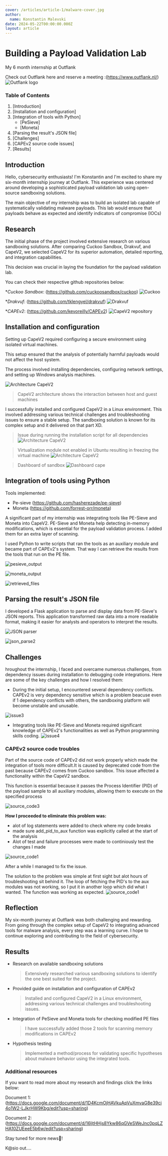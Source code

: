 ```yaml
---
cover: /articles/article-1/malware-cover.jpg
author:
  name: Konstantin Malevski
date: 2024-05-22T00:00:00.000Z
layout: article
---
```


# Building a Payload Validation Lab
My 6 month internship at Outflank

Check out Outflank here and reserve a meeting :(https://www.outflank.nl/)
![Outflank logo](/articles/article-1/outflank1.png)

### Table of Contents
1.  [Introduction]
2.  [Installation and configuration]
3.  [Integration of tools with Python]
    - [PeSieve]
    - [Moneta]
4. [Parsing the result's JSON file]
5. [Challenges]
6. [CAPEv2 source code issues]
7. [Results]


## Introduction
Hello, cybersecurity enthusiasts! I'm Konstantin and I'm excited to share my six-month internship journey at Outflank.  This experience was centered around developing a sophisticated payload validation lab using open-source sandboxing solutions.

The main objective of my internship was to build an isolated lab capable of systematically validating malware payloads. 
 This lab would ensure that payloads behave as expected and identify indicators of compromise (IOCs) 


## Research
The initial phase of the project involved extensive research on various sandboxing solutions. After comparing Cuckoo Sandbox, Drakvuf, and CapeV2, we selected CapeV2 for its superior automation, detailed reporting, and integration capabilities. 

This decision was crucial in laying the foundation for the payload validation lab.

You can check their respective github repositories below:

**Cuckoo Sandbox*: (https://github.com/cuckoosandbox/cuckoo)
![Cuckoo](/articles/article-1/cuckoo.png)

**Drakvuf*: (https://github.com/tklengyel/drakvuf)
![Drakvuf](/articles/article-1/drakvuf.png)

**CAPEv2*: (https://github.com/kevoreilly/CAPEv2)
![CapeV2 repository](/articles/article-1/CAPEv2.png)

## Installation and configuration
Setting up CapeV2 required configuring a secure environment using isolated virtual machines. 

This setup ensured that the analysis of potentially harmful payloads would not affect the host system. 

The process involved installing dependencies, configuring network settings, and setting up Windows analysis machines.

![Architecture CapeV2](/articles/article-1/capearchitecture.png)
> CapeV2 architecture shows the interaction between host and guest machines

I successfully installed and configured CapeV2 in a Linux environment. This involved addressing various technical challenges and troubleshooting issues to ensure a stable setup. 
The sandboxing solution is known for its complex setup and it delivered on that part XD.

> Issue during running the installation script for all dependencies
![Architecture CapeV2](/articles/article-1/issue1.png)


> Virtualization module not enabled in Ubuntu resulting in freezing the virtual machine
![Architecture CapeV2](/articles/article-1/issue2.png)

> Dashboard of sandbox
![Dashboard cape](/articles/article-1/dashboard.png)

 
## Integration of tools using Python
Tools implemented:
- Pe-sieve (https://github.com/hasherezade/pe-sieve)
- Moneta (https://github.com/forrest-orr/moneta)

A significant part of my internship was integrating tools like PE-Sieve and Moneta into CapeV2. PE-Sieve and Moneta help detecting in-memory modifications, which is essential for the payload validation process. I added them for an extra layer of scanning.

I used Python to write scripts that ran the tools as an auxiliary module and became part of CAPEv2's system.
That way I can retrieve the results from the tools that run on the PE file.

![pesieve_output](/articles/article-1/pesieveOutput.png)

![moneta_output](/articles/article-1/moneta.png)

![retrieved_files](/articles/article-1/results.png)


## Parsing the result's JSON file
I developed a Flask application to parse and display data from PE-Sieve's JSON reports. This application transformed raw data into a more readable format, making it easier for analysts and operators to interpret the results.

![JSON parser](/articles/article-1/parsers.png)

![json_parse2](/articles/article-1/json_parse2.png)

## Challenges
hroughout the internship, I faced and overcame numerous challenges, from dependency issues during installation to debugging code integrations. Here are some of the key challenges and how I resolved them:

-  During the initial setup, I encountered several dependency conflicts. CAPEv2 is very dependency sensitive which is a problem beacuse even if 1 dependency conflicts with others, the sandboxing platform will become unstable and unusable. 

![issue3](/articles/article-1/issue3.png)

- Integrating tools like PE-Sieve and Moneta required significant knowledge of CAPEv2's functionalities as well as Python programming skills coding. 
![issue4](/articles/article-1/issue4.png)

### CAPEv2 source code troubles
Part of the source code of CAPEv2 did not work properly which made the integration of tools more difficult.It is caused by deprecated code from the past because CAPEv2 comes from Cuckoo sandbox.  This issue affected a functionality within the CapeV2 sandbox.


This function is essential because it passes the Process Identifier (PID) of the payload sample to all auxiliary modules, allowing them to execute on the specified process

![source_code3](/articles/article-1/source_code_issue3.png)

**How I proceeded to eliminate this problem was:**
- alot of log statements were added to check where my code breaks
- made sure add_pid_to_aux function was explicitly called at the start of the analysis
- Alot of test and failure processes were made to continiously test the changes I made

![source_code1](/articles/article-1/issue5.png)

After a while I managed to fix the issue.

The solution to the problem was simple at first sight but alot hours of troubleshooting sit behind it. The loop of fetching the PID's to the aux modules was not working, so I put it in another loop which did what I wanted. The function was working as expected.
![source_code1](/articles/article-1/source_code_issue1.png)

## Reflection
My six-month journey at Outflank was both challenging and rewarding. From going through the complex setup of CapeV2 to integrating advanced tools for malware analysis, every step was a learning curve. I hope to continue exploring and contributing to the field of cybersecurity. 


## Results
- Research on available sandboxing solutions
    > Extensively researched various sandboxing solutions to identify the one best suited for the project. 
- Provided guide on installation and configuration of CAPEv2
    > Installed and configured CapeV2 in a Linux environment, addressing various technical challenges and troubleshooting issues.
- Integration of PeSieve and Moneta tools for checking modified PE files
    > I have successfully added those 2 tools for scanning memory modifications in CAPEv2
- Hypothesis testing
    > Implemented a method/process for validating specific hypotheses about malware behavior using the integrated tools.



### Additional resources
If you want to read more about my research and findings click the links below:

Document 1: (https://docs.google.com/document/d/1D4KcmOjHAVkuApVuXmvaG8e39ci4o1W2-LJkrHW9Kbg/edit?usp=sharing)

Document 2: (https://docs.google.com/document/d/16ljtHHjs8Ykw86qGVeSWeJnc0pqLZHA10ZUEeeE5b6w/edit?usp=sharing)



Stay tuned for more news🔔!

K@sio out.... 